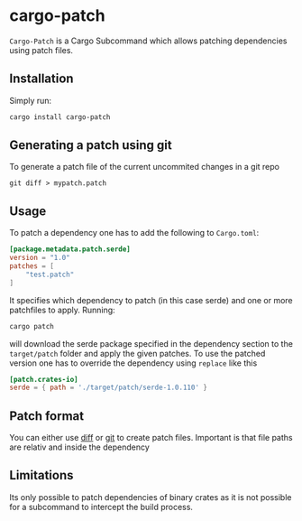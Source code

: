 # cargo-patch

`Cargo-Patch` is a Cargo Subcommand which allows
patching dependencies using patch files.

## Installation

Simply run:

```sh
cargo install cargo-patch
```

## Generating a patch using git

To generate a patch file of the current uncommited changes in a git repo
```
git diff > mypatch.patch
```

## Usage

To patch a dependency one has to add the following
to `Cargo.toml`:

```toml
[package.metadata.patch.serde]
version = "1.0"
patches = [
    "test.patch"
]
```

It specifies which dependency to patch (in this case
serde) and one or more patchfiles to apply. Running:

```sh
cargo patch
```

will download the serde package specified in the
dependency section to the `target/patch` folder
and apply the given patches. To use the patched
version one has to override the dependency using
`replace` like this

```toml
[patch.crates-io]
serde = { path = './target/patch/serde-1.0.110' }
```

## Patch format

You can either use [diff](http://man7.org/linux/man-pages/man1/diff.1.html) or
[git](https://linux.die.net/man/1/git) to create patch files. Important is that
file paths are relativ and inside the dependency

## Limitations

Its only possible to patch dependencies of binary crates as it is not possible
for a subcommand to intercept the build process.

